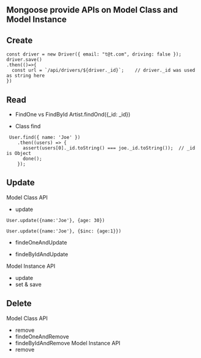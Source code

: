 ## Mongoose provide APIs on Model Class and Model Instance

## Create
   
   ```
   const driver = new Driver({ email: "t@t.com", driving: false });
   driver.save()
   .then(()=>{
     const url = `/api/drivers/${driver._id}`;    // driver._id was used as string here 
   })
  ```
## Read
  - FindOne vs FindById
  Artist.findOnd({_id: _id})

  - Class find
  ```
   User.find({ name: 'Joe' })
      .then((users) => {
        assert(users[0]._id.toString() === joe._id.toString());  // _id is Object
        done();
      });
  ```


## Update
  Model Class API
  - update
  ```
  User.update({name:'Joe'}, {age: 30})

  User.update({name:'Joe'}, {$inc: {age:1}})
  
  ```
  - findeOneAndUpdate
  
  - findeByIdAndUpdate
  
  Model Instance API
  - update
  - set & save


## Delete
  Model Class API
  - remove
  - findeOneAndRemove
  - findeByIdAndRemove
  Model Instance API
  - remove